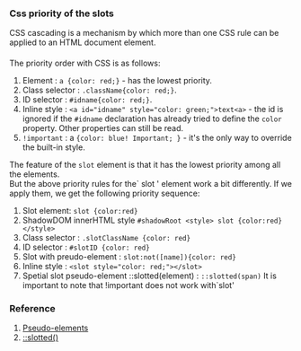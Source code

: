 ### Css priority of the slots
CSS cascading is a mechanism by which more than one CSS rule can be applied to an HTML document element. 
####

The priority order with CSS is as follows:
1. Element : `a {color: red;}` - has the lowest priority.
2. Class selector : `.className{color: red;}`.
3. ID selector : `#idname{color: red;}`.
4. Inline style : `<a id="idname" style="color: green;">text<a>` - the id is ignored if the `#idname` declaration has already tried to define the `color` property. Other properties can still be read.
5. `!important` : a `{color: blue! Important; }` - it's the only way to override the built-in style.

The feature of the `slot` element is that it has the lowest priority among all the elements.<br>
But the above priority rules for the` slot ' element work a bit differently. If we apply them, we get the following priority sequence:
1. Slot element: `slot {color:red}`
2. ShadowDOM innerHTML style `#shadowRoot <style> slot {color:red} </style>`
3. Class selector : `.slotClassName {color: red}`
4. ID selector : `#slotID {color: red}`
5. Slot with preudo-element : `slot:not([name]){color: red}`
6. Inline style : `<slot style="color: red;"></slot>`
7. Spetial slot pseudo-element ::slotted(element) : `::slotted(span)`
It is important to note that !important does not work with`slot'
### Reference
1. [Pseudo-elements](https://developer.mozilla.org/en-US/docs/Web/CSS/Pseudo-elements)
2. [::slotted()](https://developer.mozilla.org/en-US/docs/Web/CSS/::slotted)
